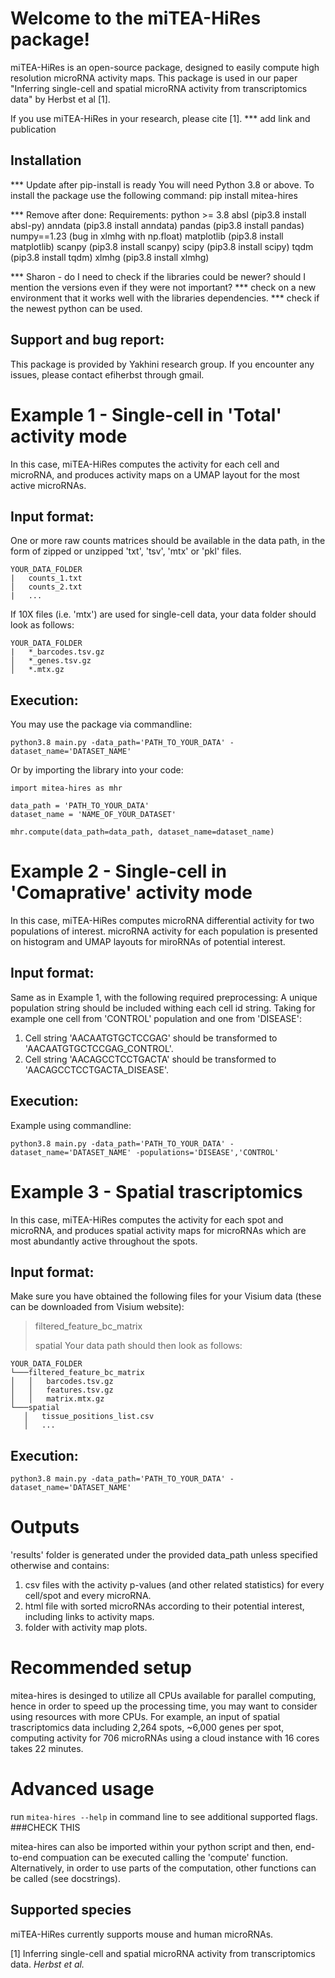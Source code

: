 # Welcome to the miTEA-HiRes package!

miTEA-HiRes is an open-source package, designed to easily compute high resolution microRNA activity 
maps. This package is used in our paper "Inferring single-cell and spatial microRNA 
activity from transcriptomics data" by Herbst et al [1].

If you use miTEA-HiRes in your research, please cite [1]. 
*** add link and publication 

## Installation
*** Update after pip-install is ready
You will need Python 3.8 or above.
To install the package use the following command:
    pip install mitea-hires

*** Remove after done:
Requirements:
python >= 3.8
absl (pip3.8 install absl-py)
anndata (pip3.8 install anndata)
pandas (pip3.8 install pandas)
numpy==1.23 (bug in xlmhg with np.float)
matplotlib (pip3.8 install matplotlib)
scanpy (pip3.8 install scanpy)
scipy (pip3.8 install scipy)
tqdm (pip3.8 install tqdm)
xlmhg (pip3.8 install xlmhg)

*** Sharon - do I need to check if the libraries could be newer? should I mention the versions even if they were not important?
*** check on a new environment that it works well with the libraries dependencies.
*** check if the newest python can be used. 

## Support and bug report:
This package is provided by Yakhini research group.
If you encounter any issues, please contact efiherbst through gmail.

# Example 1 - Single-cell in 'Total' activity mode
In this case, miTEA-HiRes computes the activity for each cell and microRNA, and produces activity 
maps on a UMAP layout for the most active microRNAs.
## Input format:
One or more raw counts matrices should be available in the data path, in the form of zipped or 
unzipped 'txt', 'tsv', 'mtx' or 'pkl' files. 
 
 ```
YOUR_DATA_FOLDER
|   counts_1.txt
│   counts_2.txt
|   ...
```

If 10X files (i.e. 'mtx') are used for single-cell data, your data folder should look as follows: 
 ```
YOUR_DATA_FOLDER
|   *_barcodes.tsv.gz   
│   *_genes.tsv.gz
│   *.mtx.gz
```
## Execution:
You may use the package via commandline:
```
python3.8 main.py -data_path='PATH_TO_YOUR_DATA' -dataset_name='DATASET_NAME'
```

Or by importing the library into your code:
```
import mitea-hires as mhr

data_path = 'PATH_TO_YOUR_DATA'
dataset_name = 'NAME_OF_YOUR_DATASET' 

mhr.compute(data_path=data_path, dataset_name=dataset_name)
```

# Example 2 - Single-cell in 'Comaprative' activity mode
In this case, miTEA-HiRes computes microRNA differential activity for two populations of interest. 
microRNA activity for each population is presented on histogram and UMAP layouts for miroRNAs of 
potential interest.
## Input format:
Same as in Example 1, with the following required preprocessing:
A unique population string should be included withing each cell id string.
Taking for example one cell from 'CONTROL' population and one from 'DISEASE':
1. Cell string 'AACAATGTGCTCCGAG' should be transformed to 'AACAATGTGCTCCGAG_CONTROL'.
2. Cell string 'AACAGCCTCCTGACTA' should be transformed to 'AACAGCCTCCTGACTA_DISEASE'.
## Execution:
Example using commandline:
```
python3.8 main.py -data_path='PATH_TO_YOUR_DATA' -dataset_name='DATASET_NAME' -populations='DISEASE','CONTROL'
```
# Example 3 - Spatial trascriptomics
In this case, miTEA-HiRes computes the activity for each spot and microRNA, and produces spatial 
activity maps for microRNAs which are most abundantly active throughout the spots.
## Input format:
Make sure you have obtained the following files for your Visium data (these can be downloaded 
from Visium website):
> filtered_feature_bc_matrix
>
> spatial
Your data path should then look as follows:
 ```
YOUR_DATA_FOLDER
└───filtered_feature_bc_matrix
│   │   barcodes.tsv.gz
│   │   features.tsv.gz
│   │   matrix.mtx.gz
└───spatial
	│   tissue_positions_list.csv
	│   ...
```
## Execution:
```
python3.8 main.py -data_path='PATH_TO_YOUR_DATA' -dataset_name='DATASET_NAME'
```

# Outputs
'results' folder is generated under the provided data_path unless specified otherwise and contains:
1. csv files with the activity p-values (and other related statistics) for every cell/spot and 
    every microRNA.
2. html file with sorted microRNAs according to their potential interest, including links to 
    activity maps.
3. folder with activity map plots.

# Recommended setup
mitea-hires is desinged to utilize all CPUs available for parallel computing, hence in order to 
speed up the processing time, you may want to consider using resources with more CPUs.
For example, an input of spatial trascriptomics data including 2,264 spots, ~6,000 genes per spot, 
computing activity for 706 microRNAs using a cloud instance with 16 cores takes 22 minutes.

# Advanced usage
run ```mitea-hires --help``` in command line to see additional supported flags.
###CHECK THIS

mitea-hires can also be imported within your python script and then, end-to-end compuation can be 
executed calling the 'compute' function. Alternatively, in order to use parts of the computation, 
other functions can be called (see docstrings).

## Supported species
miTEA-HiRes currently supports mouse and human microRNAs. 

[1] Inferring single-cell and spatial microRNA activity from transcriptomics data. *Herbst et al.* 
